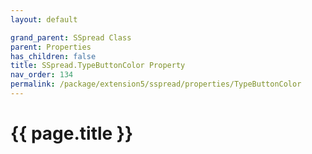 ```yaml
---
layout: default

grand_parent: SSpread Class
parent: Properties
has_children: false
title: SSpread.TypeButtonColor Property
nav_order: 134
permalink: /package/extension5/sspread/properties/TypeButtonColor
---
```

# {{ page.title }}